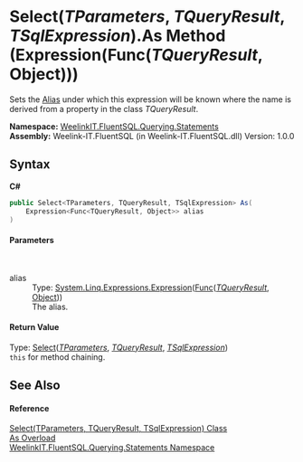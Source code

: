 # Select(*TParameters*, *TQueryResult*, *TSqlExpression*).As Method (Expression(Func(*TQueryResult*, Object)))
 

Sets the <a href="28e2b542-de85-d4c4-cc9a-6c84f31b6c14">Alias</a> under which this expression will be known where the name is derived from a property in the class *TQueryResult*.

**Namespace:**&nbsp;<a href="b0392358-8a14-f4ef-0b6f-e6856848b769">WeelinkIT.FluentSQL.Querying.Statements</a><br />**Assembly:**&nbsp;Weelink-IT.FluentSQL (in Weelink-IT.FluentSQL.dll) Version: 1.0.0

## Syntax

**C#**<br />
``` C#
public Select<TParameters, TQueryResult, TSqlExpression> As(
	Expression<Func<TQueryResult, Object>> alias
)
```


#### Parameters
&nbsp;<dl><dt>alias</dt><dd>Type: <a href="http://msdn2.microsoft.com/en-us/library/bb335710" target="_blank">System.Linq.Expressions.Expression</a>(<a href="http://msdn2.microsoft.com/en-us/library/bb549151" target="_blank">Func</a>(<a href="1802169f-eb52-9064-a76c-b98aa52f1c8d">*TQueryResult*</a>, <a href="http://msdn2.microsoft.com/en-us/library/e5kfa45b" target="_blank">Object</a>))<br />The alias.</dd></dl>

#### Return Value
Type: <a href="1802169f-eb52-9064-a76c-b98aa52f1c8d">Select</a>(<a href="1802169f-eb52-9064-a76c-b98aa52f1c8d">*TParameters*</a>, <a href="1802169f-eb52-9064-a76c-b98aa52f1c8d">*TQueryResult*</a>, <a href="1802169f-eb52-9064-a76c-b98aa52f1c8d">*TSqlExpression*</a>)<br />`this` for method chaining.

## See Also


#### Reference
<a href="1802169f-eb52-9064-a76c-b98aa52f1c8d">Select(TParameters, TQueryResult, TSqlExpression) Class</a><br /><a href="4cae669f-8677-9b70-12f6-9901bac59584">As Overload</a><br /><a href="b0392358-8a14-f4ef-0b6f-e6856848b769">WeelinkIT.FluentSQL.Querying.Statements Namespace</a><br />